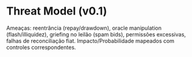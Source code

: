 # Threat Model (v0.1)
Ameaças: reentrância (repay/drawdown), oracle manipulation (flash/illiquidez), griefing no leilão (spam bids), permissões excessivas, falhas de reconciliação fiat.
Impacto/Probabilidade mapeados com controles correspondentes.
